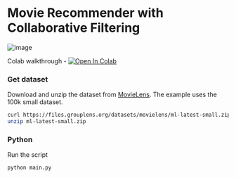 # Movie Recommender with Collaborative Filtering
![image](https://github.com/lancedb/vectordb-recipes/assets/43097991/d1f21be5-30a4-4b30-85ea-a84890b29b3d)

Colab walkthrough - <a href="https://colab.research.google.com/github/lancedb/vectordb-recipes/blob/main/examples/movie-recommender/main.ipynb"><img src="https://colab.research.google.com/assets/colab-badge.svg" alt="Open In Colab"></a>

### Get dataset
Download and unzip the dataset from [MovieLens](https://grouplens.org/datasets/movielens/latest/). The example uses the 100k small dataset.
```bash
curl https://files.grouplens.org/datasets/movielens/ml-latest-small.zip -o ml-latest-small.zip
unzip ml-latest-small.zip
```

### Python
Run the script
```python
python main.py
```
